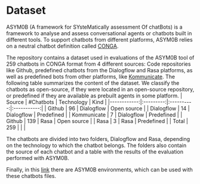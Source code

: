 # Dataset
ASYM0B (A framework for SYsteMatically assessment Of chatBots) is a framework to analyse and assess conversational agents or chatbots built in different tools. To support chatbots from different platforms, ASYM0B relies on a neutral chatbot definition called [CONGA](https://saraperezsoler.github.io/CONGA/).

The repository contains a dataset used in evaluations of the ASYM0B tool of 259 chatbots in CONGA format from 4 different sources: Code repositories like Github, predefined chatbots from the Dialogflow and Rasa platforms, as well as predefined bots from other platforms, like [Kommunicate](https://www.kommunicate.io/). The following table summarizes the content of the dataset. We classify the chatbots as open-source, if they were located in an open-source repository, or predefined if they are available as prebuilt agents in some platform.
|      Source | #Chatbots | Technology |     Kind    |
|------------:|:---------:|:----------:|:-----------:|
| Github      |     96    | Dialogflow | Open source |
| Dialogflow  |     14    | Dialogflow |  Predefined |
| Kommunicate |     7     | Dialogflow |  Predefined |
| Github      |    139    |    Rasa    | Open source |
| Rasa        |     3     |    Rasa    |  Predefined |
| Total       |    259    |            |             |


The chatbots are divided into two folders, Dialogflow and Rasa, depending on the technology to which the chatbot belongs. The folders also contain the source of each chatbot and a table with the results of the evaluation performed with ASYM0B. 

Finally, in this [link](https://github.com/ASYM0B/tool) there are ASYM0B environments, which can be used with these chatbots files. 
